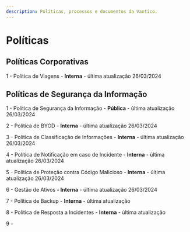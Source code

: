```yaml
---
description: Políticas, processos e documentos da Vantico.
---
```


# Políticas

## Políticas Corporativas

1 - Política de Viagens - **Interna** - última atualização 26/03/2024



## Políticas de Segurança da Informação

1 - Política de Segurança da Informação - **Pública** - última atualização 26/03/2024

2 - Política de BYOD - **Interna** - última atualização 26/03/2024

3 - Política de Classificação de Informações - **Interna** - última atualização 26/03/2024

4 - Política de Notificação em caso de Incidente - **Interna** - última atualização 26/03/2024

5 - Política de Proteção contra Código Malicioso - **Interna** - última atualização 26/03/2024

6 - Gestão de Ativos **- Interna** - última atualização 26/03/2024

7 - Política de Backup - **Interna** - última atualização

8 - Política de Resposta a Incidentes - **Interna** - última atualização&#x20;

9 -&#x20;
